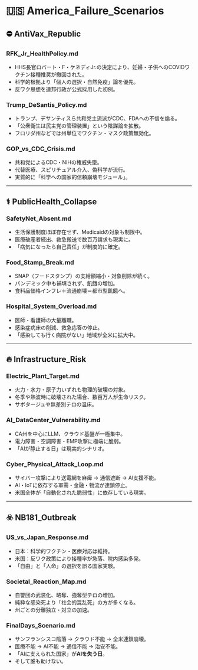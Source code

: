 
# 🇺🇸 America_Failure_Scenarios

## ⛔ AntiVax_Republic

### RFK_Jr_HealthPolicy.md
- HHS長官ロバート・F・ケネディJr.の決定により、妊婦・子供へのCOVIDワクチン接種推奨が撤回された。
- 科学的根拠より「個人の選択・自然免疫」論を優先。
- 反ワク思想を連邦行政が公式採用した初例。

### Trump_DeSantis_Policy.md
- トランプ、デサンティスら共和党主流派がCDC、FDAへの不信を煽る。
- 「公衆衛生は民主党の管理装置」という陰謀論を拡散。
- フロリダ州などでは州単位でワクチン・マスク政策無効化。

### GOP_vs_CDC_Crisis.md
- 共和党によるCDC・NIHの権威失墜。
- 代替医療、スピリチュアル介入、偽科学が流行。
- 実質的に「科学への国家的信頼崩壊モジュール」。

---

## ⚕️ PublicHealth_Collapse

### SafetyNet_Absent.md
- 生活保護制度ほぼ存在せず、Medicaidの対象も制限中。
- 医療破産者続出、救急搬送で数百万請求も現実に。
- 「病気になったら自己責任」が制度的に確定。

### Food_Stamp_Break.md
- SNAP（フードスタンプ）の支給額縮小・対象削除が続く。
- パンデミック中も補填されず、飢餓の増加。
- 食料品価格インフレ＋流通崩壊＝都市型飢餓へ。

### Hospital_System_Overload.md
- 医師・看護師の大量離職。
- 感染症病床の削減、救急応答の停止。
- 「感染しても行く病院がない」地域が全米に拡大中。

---

## 🔥 Infrastructure_Risk

### Electric_Plant_Target.md
- 火力・水力・原子力いずれも物理的破壊の対象。
- 冬季や熱波時に破壊された場合、数百万人が生命リスク。
- サボタージュや無差別テロの温床。

### AI_DataCenter_Vulnerability.md
- CA州を中心にLLM、クラウド基盤が一極集中。
- 電力障害・空調障害・EMP攻撃に極端に脆弱。
- 「AIが静止する日」は現実的シナリオ。

### Cyber_Physical_Attack_Loop.md
- サイバー攻撃により送電網を麻痺 → 通信遮断 → AI支援不能。
- AI・IoTに依存する軍需・金融・物流が連鎖停止。
- 米国全体が「自動化された脆弱性」に依存している現実。

---

## ☣️ NB181_Outbreak

### US_vs_Japan_Response.md
- 日本：科学的ワクチン・医療対応は維持。
- 米国：反ワク政策により接種率が急落、院内感染多発。
- 「自由」と「人命」の選択を誤る国家実験。

### Societal_Reaction_Map.md
- 自警団の武装化、略奪、強奪型テロの増加。
- 純粋な感染死より「社会的混乱死」の方が多くなる。
- 州ごとの分離独立・対立の加速。

### FinalDays_Scenario.md
- サンフランシスコ陥落 → クラウド不能 → 全米連鎖崩壊。
- 医療不能 → AI不能 → 通信不能 → 治安不能。
- 「AIに支えられた国家」が**AIを失う日**。
- そして誰も助けない。
